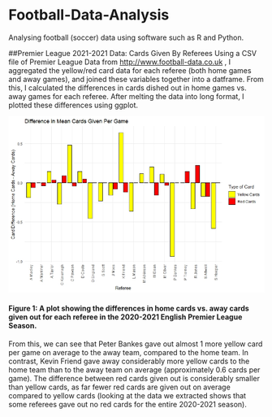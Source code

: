 # Football-Data-Analysis
Analysing football (soccer) data using software such as R and Python.


##Premier League 2021-2021 Data: Cards Given By Referees
Using a CSV file of Premier League Data from http://www.football-data.co.uk , I aggregated the yellow/red card data for each referee (both home games and away games), and joined these variables together into a datframe. From this, I calculated the differences in cards dished out in home games vs. away games for each referee. After melting the data into long format, I plotted these differences using ggplot.


![red_yel_plot1](red_yel_plot1.jpeg)
#### Figure 1: A plot showing the differences in home cards vs. away cards given out for each referee in the 2020-2021 English Premier League Season.

From this, we can see that Peter Bankes gave out almost 1 more yellow card per game on average to the away team, compared to the home team. In contrast, Kevin Friend gave away considerably more yellow cards to the home team than to the away team on average (approximately 0.6 cards per game). The difference between red cards given out is considerably smaller than yellow cards, as far fewer red cards are given out on average compared to yellow cards (looking at the data we extracted shows that some referees gave out no red cards for the entire 2020-2021 season).
